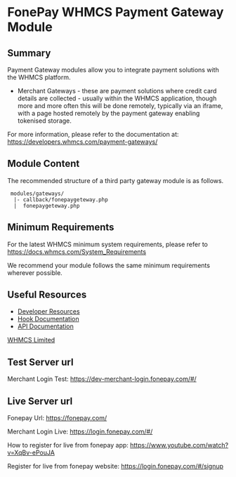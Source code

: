 # FonePay WHMCS Payment Gateway Module #

## Summary ##

Payment Gateway modules allow you to integrate payment solutions with the WHMCS
platform.

* Merchant Gateways - these are payment solutions where credit card details
are collected - usually within the WHMCS application, though more and more
often this will be done remotely, typically via an iframe, with a page hosted
remotely by the payment gateway enabling tokenised storage.

For more information, please refer to the documentation at:
https://developers.whmcs.com/payment-gateways/

## Module Content ##

The recommended structure of a third party gateway module is as follows.

```
 modules/gateways/
  |- callback/fonepaygeteway.php
  |  fonepaygeteway.php
```

## Minimum Requirements ##

For the latest WHMCS minimum system requirements, please refer to
https://docs.whmcs.com/System_Requirements

We recommend your module follows the same minimum requirements wherever
possible.

## Useful Resources
* [Developer Resources](https://developers.whmcs.com/)
* [Hook Documentation](https://developers.whmcs.com/hooks/)
* [API Documentation](https://developers.whmcs.com/api/)

[WHMCS Limited](https://www.whmcs.com)

## Test Server url

Merchant Login Test: https://dev-merchant-login.fonepay.com/#/
     
## Live Server url

Fonepay Url: https://fonepay.com/

Merchant Login Live: https://login.fonepay.com/#/

How to register for live from fonepay app: https://www.youtube.com/watch?v=XqBv-ePouJA

Register for live from fonepay website: https://login.fonepay.com/#/signup